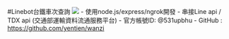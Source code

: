 #Linebot台鐵車次查詢
![](https://i.imgur.com/QP1Zq7r.png)
    - 使用node.js/express/ngrok開發
    - 串接Line api / TDX api (交通部運輸資料流通服務平台)
    - 官方帳號ID: @531upbhu
    - GitHub : https://github.com/yentien/wanzi
